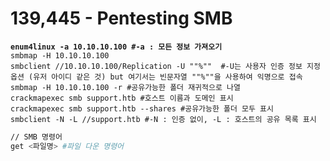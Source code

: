 # 139,445 - Pentesting SMB

<pre class="language-bash"><code class="lang-bash"><strong>enum4linux -a 10.10.10.100 #-a : 모든 정보 가져오기 
</strong>smbmap -H 10.10.10.100 
smbclient //10.10.10.100/Replication -U ""%""  #-U는 사용자 인증 정보 지정 옵션 (유저 아이디 같은 것) but 여기서는 빈문자열 ""%""을 사용하여 익명으로 접속
smbmap -H 10.10.10.100 -r #공유가능한 폴더 재귀적으로 나열 
crackmapexec smb support.htb #호스트 이름과 도메인 표시 
crackmapexec smb support.htb --shares #공유가능한 폴더 모두 표시 
smbclient -N -L //support.htb #-N : 인증 없이, -L : 호스트의 공유 목록 표시
</code></pre>

```bash
// SMB 명령어 
get <파일명> #파일 다운 명령어 

```

